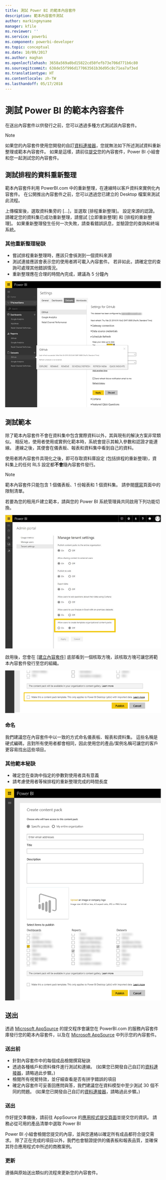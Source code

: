 ```yaml
---
title: 測試 Power BI 的範本內容套件
description: 範本內容套件測試
author: markingmyname
manager: kfile
ms.reviewer: ''
ms.service: powerbi
ms.component: powerbi-developer
ms.topic: conceptual
ms.date: 10/09/2017
ms.author: maghan
ms.openlocfilehash: 3658a569a0bd15822cd50fefb73e706d771b6c80
ms.sourcegitcommit: 638de55f996d177063561b36d95c8c71ea7af3ed
ms.translationtype: HT
ms.contentlocale: zh-TW
ms.lasthandoff: 05/17/2018
---
```

# <a name="testing-template-content-packs-for-power-bi"></a>測試 Power BI 的範本內容套件
在送出內容套件以供發行之前，您可以透過多種方式測試該內容套件。  

> [!NOTE]
> 如果您的內容套件使用您開發的自訂[資料連接器](https://aka.ms/DataConnectors)，您就無法如下所述測試資料重新整理或範本內容套件。 如果是這樣，請前往[提交](#submission)您的內容套件，Power BI 小組會和您一起測試您的內容套件。
> 
> 

## <a name="testing-scheduled-data-refresh"></a>測試排程的資料重新整理
範本內容套件利用 PowerBI.com 中的重新整理，在連線時以客戶資料來實例化內容套件。 在公開推出內容套件之前，您可以透過您已建立的 Desktop 檔案來測試此流程。

上傳檔案後，選取資料集旁的 [...]，並選取 [排程重新整理]。 設定來源的認證。 請確定您的資料集已成功重新整理，請嘗試 [立即重新整理] 和 [排程的重新整理]。 如果重新整理發生任何一次失敗，請查看錯誤訊息，並驗證您的查詢和終端系統。

### <a name="additional-refresh-tips"></a>其他重新整理秘訣
* 嘗試排程重新整理時，應該只會偵測到一個資料來源  
* 測試連接應該會表示您的使用者將可載入內容套件。 若非如此，請確定您的查詢可處理其他錯誤情況。  
* 重新整理應在合理的時間內完成，建議為 5 分鐘內  

![設定](media/template-content-pack-testing/scheduledrefresh.png)

<a name="templates"></a>

## <a name="testing-templates"></a>測試範本
除了範本內容套件不會在資料集中包含實際資料以外，其與現有的解決方案非常類似。 相反地，使用者使用或實例化範本時，系統會提示其輸入參數和認證才能連線。 連線之後，其便會在儀表板、報表和資料集中看到自己的資料。 

使用者將內容套件具現化之後，即可存取資料庫設定 (包括排程的重新整理)，資料集上的任何 RLS 設定都**不會**隨內容套件發行。  

> [!NOTE]
> 範本內容套件只能包含 1 個儀表板、1 份報表和 1 個資料集。 請參閱[撰寫](template-content-pack-authoring.md#restrictions)頁面中的限制清單。 
> 
> 

若要為您的租用戶建立範本，請與您的 Power BI 系統管理員共同啟用下列功能切換。 

![功能切換](media/template-content-pack-testing/featureswitch.png)

啟用後，您會在 [[建立內容套件]](https://app.powerbi.com/groups/me/publish-content/) 底部看到一個核取方塊，該核取方塊可讓您將範本內容套件發行至您的組織。 

![核取方塊](media/template-content-pack-testing/checkbox.png)

### <a name="naming"></a>命名
我們建議您在內容套件中以一致的方式命名儀表板、報表和資料集。 這些名稱是硬式編碼，且對所有使用者都會相同，因此使用您的產品/案例名稱可讓您的客戶更容易找出這些項目。

### <a name="additional-template-tips"></a>其他範本秘訣
* 確定您在查詢中指定的參數對使用者具有意義
* 請考慮使用者等候排程的重新整理完成的時間長度

![建立](media/template-content-pack-testing/createtemplate.png)

<a name="submission"></a>

## <a name="submission"></a>送出
透過 [Microsoft AppSource](https://appsource.microsoft.com/en-us/partners/list-an-app) 的提交程序會讓您在 PowerBI.com 的服務內容套件庫發行您的範本內容套件，以及在 [Microsoft AppSource](http://appsource.microsoft.com) 中列示您的內容套件。

### <a name="before-submission"></a>送出前
* 針對內容套件中的每個成品檢閱撰寫秘訣
* 透過各種帳戶和資料條件進行測試和連線。 (如果您已開發自己自訂的[資料連接器](https://aka.ms/DataConnectors)，請略過此步驟。)
* 檢閱所有視覺特效，並仔細查看是否有拼字錯誤的項目
* 確定內容套件可妥善回應問與答，我們建議您在資料模型中至少測試 30 個不同的問題。 (如果您已開發自己自訂的[資料連接器](https://aka.ms/DataConnectors)，請略過此步驟。)

### <a name="submission"></a>送出
作好提交準備後，請前往 AppSource 的[應用程式提交頁面](https://appsource.microsoft.com/en-us/partners/list-an-app)並提交您的資訊。 請務必從可用的產品清單中選取 Power BI

Power BI 小組會檢閱您提交的內容，並與您連絡以確定所有成品都符合提交需求。 除了正在完成的項目以外，我們也會驗證提供的儀表板和報表品質，並確保其符合應用程式中所述的商務案例。

### <a name="updates"></a>更新
遵循與原始送出類似的流程來更新您的內容套件。 


